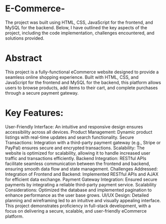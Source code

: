 # E-Commerce-
The project was built using HTML, CSS, JavaScript for the frontend, and MySQL for the backend. Below, I have outlined the key aspects of the project, including the code implementation, challenges encountered, and solutions provided.
# Abstract
This project is a fully-functional eCommerce website designed to provide a seamless online shopping experience. Built with HTML, CSS, and JavaScript for the frontend and MySQL for the backend, this platform allows users to browse products, add items to their cart, and complete purchases through a secure payment gateway.

# Key Features:
User-Friendly Interface: An intuitive and responsive design ensures accessibility across all devices.
Product Management: Dynamic product listings with real-time updates and search functionality.
Secure Transactions: Integration with a third-party payment gateway (e.g., Stripe or PayPal) ensures secure and encrypted transactions.
Scalability: The website is optimized for scalability, allowing it to handle increased user traffic and transactions efficiently.
Backend Integration: RESTful APIs facilitate seamless communication between the frontend and backend, ensuring smooth data flow and state management.
Challenges Addressed:
Integration of Frontend and Backend: Implemented RESTful APIs and AJAX for efficient data exchange.
Payment Gateway Integration: Ensured secure payments by integrating a reliable third-party payment service.
Scalability Considerations: Optimized the database and implemented pagination to enhance performance as the user base grows.
UI/UX Design: Detailed planning and wireframing led to an intuitive and visually appealing interface.
This project demonstrates proficiency in full-stack development, with a focus on delivering a secure, scalable, and user-friendly eCommerce platform.
